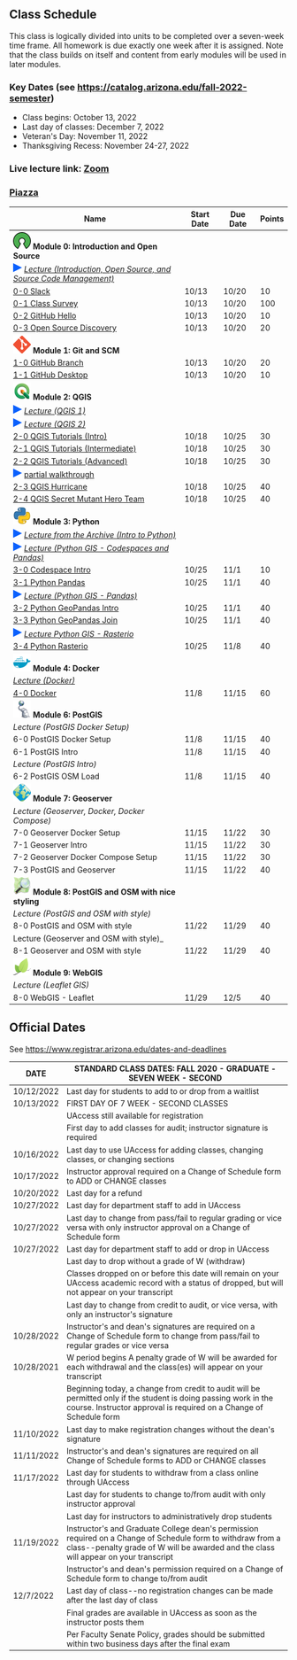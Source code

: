 
## Class Schedule

This class is logically divided into units to be completed over a seven-week time frame. All homework is due exactly one week after it is assigned. Note that the class builds on itself and content from early modules will be used in later modules.

### Key Dates (see https://catalog.arizona.edu/fall-2022-semester)
- Class begins: October 13, 2022
- Last day of classes:  December 7, 2022
- Veteran's Day: November 11, 2022
- Thanksgiving Recess: November 24-27, 2022

### Live lecture link: [Zoom](https://arizona.zoom.us/j/87408592707)

### [Piazza](https://piazza.com/class/l96iahse4la2gu)

|  **Name** | **Start Date** | **Due Date** | **Points** |
| --- | --- | --- | ---  |
|  **![open source](./media/open-source-32.png) Module 0: Introduction and Open Source** |  |  |  |
|  ![zoom icon](./media/play-icon.png) _[Lecture (Introduction, Open Source, and Source Code Management)](https://arizona.hosted.panopto.com/Panopto/Pages/Viewer.aspx?id=52c49146-69e0-45e5-9238-af2d006fc4fe)_ |  |  |  |
|  [0-0 Slack](https://classroom.github.com/a/-vQyIauc) | 10/13 | 10/20 | 10 |
|  [0-1 Class Survey](https://classroom.github.com/a/22novpzT) | 10/13 | 10/20 | 100 |
|  [0-2 GitHub Hello](https://classroom.github.com/a/p96kZEe_) | 10/13 | 10/20 | 10 |
|  [0-3 Open Source Discovery](https://classroom.github.com/a/_n85A30y) | 10/13 | 10/20 | 20 |
|  **![git](./media/git-32.png) Module 1: Git and SCM** |  |  |  |
|  [1-0 GitHub Branch](https://classroom.github.com/a/4yzs2Cqo) | 10/13 | 10/20 | 20 |
|  [1-1 GitHub Desktop](https://classroom.github.com/a/RZBgqpGL) | 10/13 | 10/20 | 10 |
|  **![qgis](./media/qgis-32.png) Module 2: QGIS** |  |  |  |
|  ![zoom icon](media/play-icon.png) _[Lecture (QGIS 1)](https://arizona.hosted.panopto.com/Panopto/Pages/Viewer.aspx?id=821bcbbd-76eb-467a-b828-af30006a1225)_ |  |  |  |
|  ![zoom icon](media/play-icon.png) _[Lecture (QGIS 2)](https://arizona.hosted.panopto.com/Panopto/Pages/Viewer.aspx?id=06ad0364-46cf-44ea-b6b5-af300167e20c)_ |  |  |  |
|  [2-0 QGIS Tutorials (Intro)](https://classroom.github.com/a/0gW9vwMV) | 10/18 | 10/25 | 30 |
|  [2-1 QGIS Tutorials (Intermediate)](https://classroom.github.com/a/vs_IsWm5) | 10/18 |  10/25 | 30 |
|  [2-2 QGIS Tutorials (Advanced)](https://classroom.github.com/a/aEhRtVI7) | 10/18 | 10/25 | 30 |
|  ![zoom icon](media/play-icon.png) [partial walkthrough](https://arizona.hosted.panopto.com/Panopto/Pages/Viewer.aspx?id=0cf2fb68-aabb-4109-9a7e-af370136ce56) |  |  |  |
|  [2-3 QGIS Hurricane](https://classroom.github.com/a/QO_DRYI8) | 10/18 |  10/25 | 40 |
|  [2-4 QGIS Secret Mutant Hero Team](https://classroom.github.com/a/SA0zHjbE) | 10/18 | 10/25 | 40 |
|  **![python](./media/python-32.png) Module 3: Python** |  |  |  |
|  ![zoom icon](media/play-icon.png) _[Lecture from the Archive (Intro to Python)](https://arizona.hosted.panopto.com/Panopto/Pages/Viewer.aspx?id=83304fba-424f-430f-87e1-adcc00448e6e)_ |  |  |  |
|  ![zoom icon](media/play-icon.png) _[Lecture (Python GIS - Codespaces and Pandas)](https://arizona.hosted.panopto.com/Panopto/Pages/Viewer.aspx?id=c656f99b-674a-45bf-8de5-af3a00048881)_ |  |  |  |
|  [3-0 Codespace Intro](https://classroom.github.com/a/5dSSPbro) | 10/25 | 11/1 | 10 |
|  [3-1 Python Pandas](https://classroom.github.com/a/1uoN9Nhs) | 10/25 | 11/1 | 40 |
|  ![zoom icon](media/play-icon.png) _[Lecture (Python GIS - Pandas)](https://arizona.hosted.panopto.com/Panopto/Pages/Viewer.aspx?id=54148fb7-b980-4d4b-bb8f-af3a0050e06e)_ |  |  |  |
|  [3-2 Python GeoPandas Intro](https://classroom.github.com/a/qApIF2QN) | 10/25 | 11/1 | 40 |
|  [3-3 Python GeoPandas Join](https://classroom.github.com/a/wa8b-myn) |10/25 | 11/1 | 40 |
|  ![zoom icon](media/play-icon.png) _[Lecture Python GIS - Rasterio](https://arizona.hosted.panopto.com/Panopto/Pages/Viewer.aspx?id=c51c1882-d829-4ee5-b254-af3b0159fda5)_ |  |  |  |
|  [3-4 Python Rasterio](https://classroom.github.com/a/QFAMZxMP) | 10/25 | 11/8 | 40 |
|  **![docker](./media/docker-32.png) Module 4: Docker** |  |  |  |
|  _[Lecture (Docker)](https://arizona.hosted.panopto.com/Panopto/Pages/Viewer.aspx?id=5f1c357d-f107-40c6-ae36-af3d017515af)_ |  |  |  |
|  [4-0 Docker](https://classroom.github.com/a/BhQTKrxs) | 11/8 | 11/15 | 60 |
|  **![postgis](./media/postgis-32.png) Module 6: PostGIS** |  |  |  |
|  _Lecture (PostGIS Docker Setup)_ |  |  |  |
|  6-0 PostGIS Docker Setup | 11/8 | 11/15 | 40 |
|  6-1 PostGIS Intro | 11/8 |11/15 | 40 |
|  _Lecture (PostGIS Intro)_ |  |  |  |
|  6-2 PostGIS OSM Load | 11/8 | 11/15 | 40 |
|  **![geoserver](./media/geoserver-32.png) Module 7: Geoserver** |  |  |  |
|  _Lecture (Geoserver, Docker, Docker Compose)_ |  |  |  |
|  7-0 Geoserver Docker Setup | 11/15 | 11/22 | 30 |
|  7-1 Geoserver Intro | 11/15| 11/22 | 30 |
|  7-2 Geoserver Docker Compose Setup | 11/15 | 11/22 | 30 |
|  7-3 PostGIS and Geoserver | 11/15 | 11/22 | 40 |
|  **![osm](./media/osm-32.png) Module 8: PostGIS and OSM with nice styling** |  |  |  |
|  _Lecture (PostGIS and OSM with style)_ |  |  |  |
|  8-0 PostGIS and OSM with style | 11/22 | 11/29 | 40 |
|  Lecture (Geoserver and OSM with style)_ |  |  |  |
|  8-1 Geoserver and OSM with style | 11/22 |11/29| 40 |
|  **![leaflet](./media/leaflet-32.png) Module 9: WebGIS** |  |  |  |
|  _Lecture (Leaflet GIS)_ |  |  |  |
|  8-0 WebGIS - Leaflet | 11/29 | 12/5 | 40 |

## Official Dates
See https://www.registrar.arizona.edu/dates-and-deadlines

|  DATE | STANDARD CLASS DATES: FALL 2020 - GRADUATE - SEVEN WEEK - SECOND |
| --- | --- |
| 10/12/2022	| Last day for students to add to or drop from a waitlist |
| 10/13/2022	| FIRST DAY OF 7 WEEK - SECOND CLASSES |
| | UAccess still available for registration|
| | First day to add classes for audit; instructor signature is required|
| 10/16/2022	| Last day to use UAccess for adding classes, changing classes, or changing sections|
| 10/17/2022	| Instructor approval required on a Change of Schedule form to ADD or CHANGE classes|
| 10/20/2022	| Last day for a refund|
| 10/27/2022	| Last day for department staff to add in UAccess|
| 10/27/2022	| Last day to change from pass/fail to regular grading or vice versa with only instructor approval on a Change of Schedule form|
| 10/27/2022 | Last day for department staff to add or drop in UAccess |
| | Last day to drop without a grade of W (withdraw) |
| | Classes dropped on or before this date will remain on your UAccess academic record with a status of dropped, but will not appear on your transcript
| | Last day to change from credit to audit, or vice versa, with only an instructor's signature |
| 10/28/2022	 |Instructor's and dean's signatures are required on a Change of Schedule form to change from pass/fail to regular grades or vice versa
| 10/28/2021 | W period begins A penalty grade of W will be awarded for each withdrawal and the class(es) will appear on your transcript |
| | Beginning today, a change from credit to audit will be permitted only if the student is doing passing work in the course. Instructor approval is required on a Change of Schedule form  |
| 11/10/2022 | Last day to make registration changes without the dean's signature |
| 11/11/2022 | Instructor's and dean's signatures are required on all Change of Schedule forms to ADD or CHANGE classes|
| 11/17/2022 | Last day for students to withdraw from a class online through UAccess |
| | Last day for students to change to/from audit with only instructor approval|
| | Last day for instructors to administratively drop students|
| 11/19/2022 | Instructor's and Graduate College dean's permission required on a Change of Schedule form to withdraw from a class--penalty grade of W will be awarded and the class will appear on your transcript|
| | Instructor's and dean's permission required on a Change of Schedule form to change to/from audit|
| 12/7/2022 |Last day of class--no registration changes can be made after the last day of class|
| | Final grades are available in UAccess as soon as the instructor posts them|
| | Per Faculty Senate Policy, grades should be submitted within two business days after the final exam|
